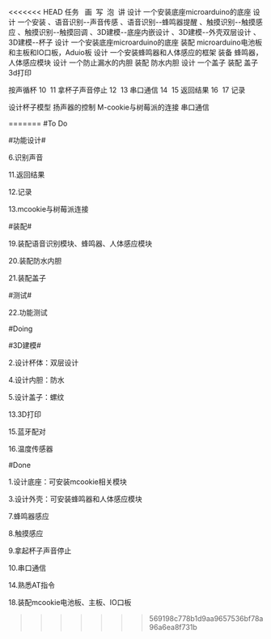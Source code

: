 <<<<<<< HEAD
任务 
  画
  写
  泡
  讲
设计 一个安装底座microarduino的底座
设计 一个安装
、语音识别--声音传感
、语音识别--蜂鸣器提醒
、触摸识别--触摸感应
、触摸识别--触摸回调
、3D建模--底座内嵌设计
、3D建模--外壳双层设计
、3D建模--杯子
设计 一个安装底座microarduino的底座
装配 microarduino电池板和主板和IO口板，Aduio板
设计 一个安装蜂鸣器和人体感应的框架
装备 蜂鸣器，人体感应模块
设计 一个防止漏水的内胆
装配 防水内胆
设计 一个盖子
装配 盖子
 3d打印
 
按声循杯
10
​
11
拿杯子声音停止
12
​
13
串口通信
14
​
15
返回结果
16
​
17
记录

设计杯子模型
扬声器的控制
M-cookie与树莓派的连接
串口通信


=======
#To Do

#功能设计#

6.识别声音

11.返回结果

12.记录

13.mcookie与树莓派连接

#装配#

19.装配语音识别模块、蜂鸣器、人体感应模块

20.装配防水内胆

21.装配盖子

#测试#

22.功能测试

#Doing

#3D建模#

2.设计杯体：双层设计

4.设计内胆：防水

5.设计盖子：螺纹

13.3D打印

15.蓝牙配对

16.温度传感器

#Done

1.设计底座：可安装mcookie相关模块

3.设计外壳：可安装蜂鸣器和人体感应模块

7.蜂鸣器感应

8.触摸感应

9.拿起杯子声音停止

10.串口通信

14.熟悉AT指令

18.装配mcookie电池板、主板、IO口板
>>>>>>> 569198c778b1d9aa9657536bf78a96a6ea8f731b
